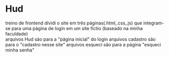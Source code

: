 # Hud
treino de frontend
dividi o site em três páginas(.html,.css,.js) que integram-se para uma página de login em um site fictio (baseado na minha faculdade)  
arquivos Hud são para a "página inicial" do login
arquivos cadastro são para o "cadastro nesse site" 
arquivos esqueci são para a página "esqueci minha senha" 
